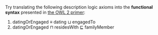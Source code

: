 Try translating the following description logic axioms into the
**functional syntax** presented in [the OWL 2
primer](http://www.w3.org/TR/owl2-primer/):

1.  datingOrEngaged ≡ dating ⊔ engagedTo
2.  datingOrEngaged ⊓ residesWith ⊑ familyMember

